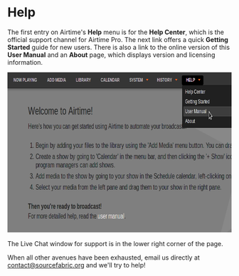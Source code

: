 Help
====

The first entry on Airtime's **Help** menu is for the **Help Center**, which is the official support channel for Airtime Pro. The next link offers a quick **Getting Started** guide for new users. There is also a link to the online version of this **User Manual** and an **About** page, which displays version and licensing information.

<img src="static/Screenshot578-Help_page.png" alt="Help page" width="740" height="360" />

The Live Chat window for support is in the lower right corner of the page.

When all other avenues have been exhausted, email us directly at <contact@sourcefabric.org> and we'll try to help!

